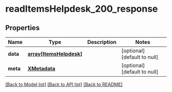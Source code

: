 # readItemsHelpdesk_200_response

## Properties
Name | Type | Description | Notes
------------ | ------------- | ------------- | -------------
**data** | [**array[ItemsHelpdesk]**](ItemsHelpdesk.md) |  | [optional] [default to null]
**meta** | [**XMetadata**](XMetadata.md) |  | [optional] [default to null]

[[Back to Model list]](../README.md#documentation-for-models) [[Back to API list]](../README.md#documentation-for-api-endpoints) [[Back to README]](../README.md)



